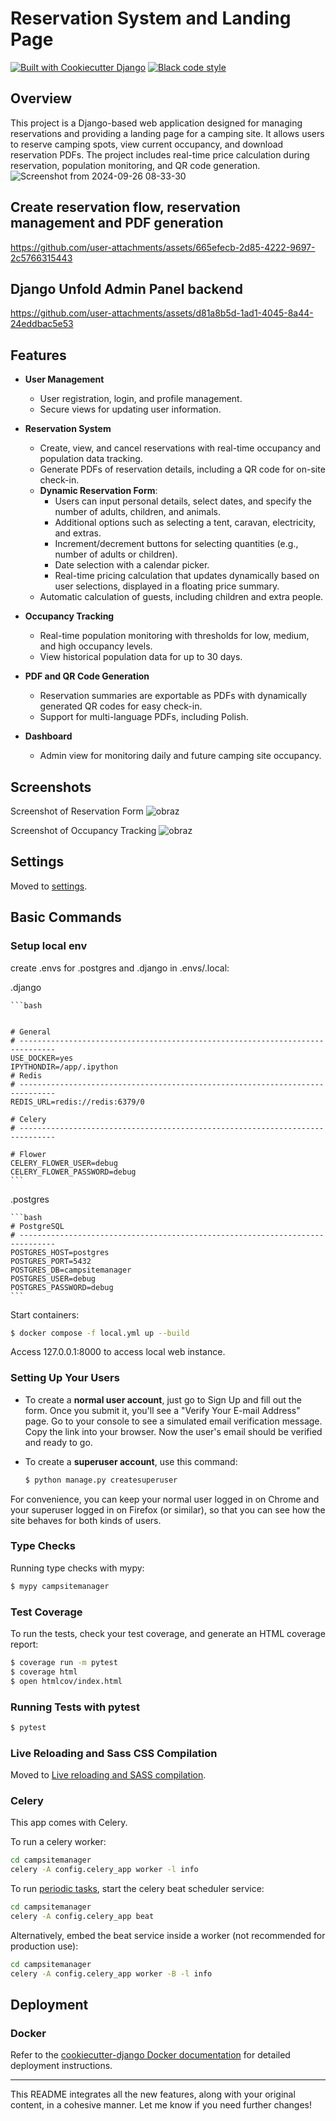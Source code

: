 # Reservation System and Landing Page


[![Built with Cookiecutter Django](https://img.shields.io/badge/built%20with-Cookiecutter%20Django-ff69b4.svg?logo=cookiecutter)](https://github.com/cookiecutter/cookiecutter-django/)
[![Black code style](https://img.shields.io/badge/code%20style-black-000000.svg)](https://github.com/ambv/black)

## Overview
This project is a Django-based web application designed for managing reservations and providing a landing page for a camping site. It allows users to reserve camping spots, view current occupancy, and download reservation PDFs. The project includes real-time price calculation during reservation, population monitoring, and QR code generation.
![Screenshot from 2024-09-26 08-33-30](https://github.com/user-attachments/assets/3fc047ad-9ebe-4613-a757-0e4bcb2be2df)


## Create reservation flow, reservation management and PDF generation

https://github.com/user-attachments/assets/665efecb-2d85-4222-9697-2c5766315443

## Django Unfold Admin Panel backend

https://github.com/user-attachments/assets/d81a8b5d-1ad1-4045-8a44-24eddbac5e53


## Features

- **User Management**
  - User registration, login, and profile management.
  - Secure views for updating user information.

- **Reservation System**
  - Create, view, and cancel reservations with real-time occupancy and population data tracking.
  - Generate PDFs of reservation details, including a QR code for on-site check-in.
  - **Dynamic Reservation Form**: 
    - Users can input personal details, select dates, and specify the number of adults, children, and animals.
    - Additional options such as selecting a tent, caravan, electricity, and extras.
    - Increment/decrement buttons for selecting quantities (e.g., number of adults or children).
    - Date selection with a calendar picker.
    - Real-time pricing calculation that updates dynamically based on user selections, displayed in a floating price summary.
  - Automatic calculation of guests, including children and extra people.

- **Occupancy Tracking**
  - Real-time population monitoring with thresholds for low, medium, and high occupancy levels.
  - View historical population data for up to 30 days.

- **PDF and QR Code Generation**
  - Reservation summaries are exportable as PDFs with dynamically generated QR codes for easy check-in.
  - Support for multi-language PDFs, including Polish.

- **Dashboard**
  - Admin view for monitoring daily and future camping site occupancy.

## Screenshots

Screenshot of Reservation Form
![obraz](https://github.com/user-attachments/assets/80b640ae-45ec-4d44-b15d-682062400d6c)


Screenshot of Occupancy Tracking 
![obraz](https://github.com/user-attachments/assets/7cd4d8b9-f4ec-4768-b326-49d539d67bd5)


## Settings
Moved to [settings](http://cookiecutter-django.readthedocs.io/en/latest/settings.html).

## Basic Commands

### Setup local env

create .envs for .postgres and .django
in .envs/.local:

.django

    ```bash
    
    
    # General
    # ------------------------------------------------------------------------------
    USE_DOCKER=yes
    IPYTHONDIR=/app/.ipython
    # Redis
    # ------------------------------------------------------------------------------
    REDIS_URL=redis://redis:6379/0
    
    # Celery
    # ------------------------------------------------------------------------------
    
    # Flower
    CELERY_FLOWER_USER=debug
    CELERY_FLOWER_PASSWORD=debug
    ```

.postgres

    ```bash
    # PostgreSQL
    # ------------------------------------------------------------------------------
    POSTGRES_HOST=postgres
    POSTGRES_PORT=5432
    POSTGRES_DB=campsitemanager
    POSTGRES_USER=debug
    POSTGRES_PASSWORD=debug
    ```

Start containers:

  ```bash
  $ docker compose -f local.yml up --build
  ```

Access 127.0.0.1:8000 to access local web instance.


### Setting Up Your Users

- To create a **normal user account**, just go to Sign Up and fill out the form. Once you submit it, you'll see a "Verify Your E-mail Address" page. Go to your console to see a simulated email verification message. Copy the link into your browser. Now the user's email should be verified and ready to go.

- To create a **superuser account**, use this command:

    ```bash
    $ python manage.py createsuperuser
    ```

For convenience, you can keep your normal user logged in on Chrome and your superuser logged in on Firefox (or similar), so that you can see how the site behaves for both kinds of users.

### Type Checks
Running type checks with mypy:

```bash
$ mypy campsitemanager
```

### Test Coverage
To run the tests, check your test coverage, and generate an HTML coverage report:

```bash
$ coverage run -m pytest
$ coverage html
$ open htmlcov/index.html
```

### Running Tests with pytest

```bash
$ pytest
```

### Live Reloading and Sass CSS Compilation
Moved to [Live reloading and SASS compilation](https://cookiecutter-django.readthedocs.io/en/latest/developing-locally.html#sass-compilation-live-reloading).

### Celery
This app comes with Celery.

To run a celery worker:

```bash
cd campsitemanager
celery -A config.celery_app worker -l info
```

To run [periodic tasks](https://docs.celeryq.dev/en/stable/userguide/periodic-tasks.html), start the celery beat scheduler service:

```bash
cd campsitemanager
celery -A config.celery_app beat
```

Alternatively, embed the beat service inside a worker (not recommended for production use):

```bash
cd campsitemanager
celery -A config.celery_app worker -B -l info
```

## Deployment

### Docker
Refer to the [cookiecutter-django Docker documentation](http://cookiecutter-django.readthedocs.io/en/latest/deployment-with-docker.html) for detailed deployment instructions.

---

This README integrates all the new features, along with your original content, in a cohesive manner. Let me know if you need further changes!

